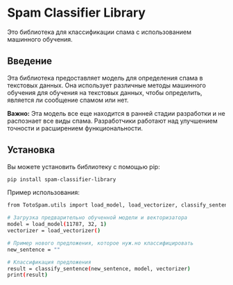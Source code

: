 # Spam Classifier Library

Это библиотека для классификации спама с использованием машинного обучения.

## Введение

Эта библиотека предоставляет модель для определения спама в текстовых данных. Она использует различные методы машинного обучения для обучения на текстовых данных, чтобы определить, является ли сообщение спамом или нет.

**Важно:** Эта модель все еще находится в ранней стадии разработки и не распознает все виды спама. Разработчики работают над улучшением точности и расширением функциональности.

## Установка

Вы можете установить библиотеку с помощью pip:

```bash
pip install spam-classifier-library
```

Пример использования: 
```bash
from TotoSpam.utils import load_model, load_vectorizer, classify_sentence

# Загрузка предварительно обученной модели и векторизатора
model = load_model(11787, 32, 1)
vectorizer = load_vectorizer()

# Пример нового предложения, которое нуж.но классифицировать
new_sentence = ""

# Классификация предложения
result = classify_sentence(new_sentence, model, vectorizer)
print(result)

